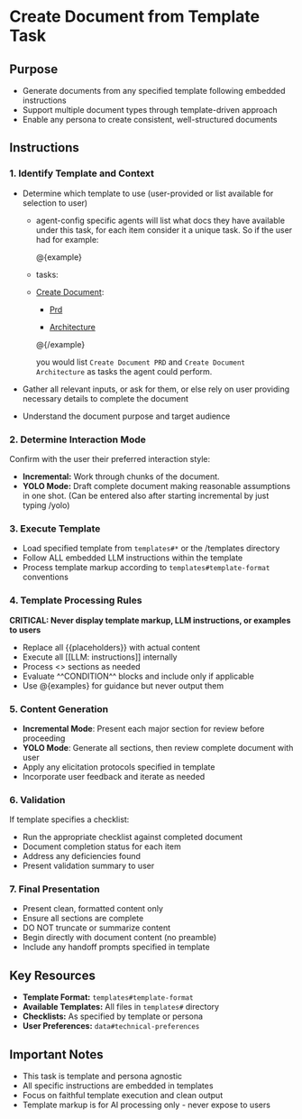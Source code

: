 # Create Document from Template Task

## Purpose

- Generate documents from any specified template following embedded instructions
- Support multiple document types through template-driven approach
- Enable any persona to create consistent, well-structured documents

## Instructions

### 1. Identify Template and Context

- Determine which template to use (user-provided or list available for selection to user)

  - agent-config specific agents will list what docs they have available under this task, for each item consider it a unique task. So if the user had for example:

    @{example}

  - tasks:

  - [Create Document](tasks#create-doc-from-template):

    - [Prd](templates#prd-tmpl)

    - [Architecture](templates#architecture-tmpl)

    @{/example}

    you would list `Create Document PRD` and `Create Document Architecture` as tasks the agent could perform.

- Gather all relevant inputs, or ask for them, or else rely on user providing necessary details to complete the document
- Understand the document purpose and target audience

### 2. Determine Interaction Mode

Confirm with the user their preferred interaction style:

- **Incremental:** Work through chunks of the document.
- **YOLO Mode:** Draft complete document making reasonable assumptions in one shot. (Can be entered also after starting incremental by just typing /yolo)

### 3. Execute Template

- Load specified template from `templates#*` or the /templates directory
- Follow ALL embedded LLM instructions within the template
- Process template markup according to `templates#template-format` conventions

### 4. Template Processing Rules

**CRITICAL: Never display template markup, LLM instructions, or examples to users**

- Replace all {{placeholders}} with actual content
- Execute all [[LLM: instructions]] internally
- Process <<REPEAT>> sections as needed
- Evaluate ^^CONDITION^^ blocks and include only if applicable
- Use @{examples} for guidance but never output them

### 5. Content Generation

- **Incremental Mode**: Present each major section for review before proceeding
- **YOLO Mode**: Generate all sections, then review complete document with user
- Apply any elicitation protocols specified in template
- Incorporate user feedback and iterate as needed

### 6. Validation

If template specifies a checklist:

- Run the appropriate checklist against completed document
- Document completion status for each item
- Address any deficiencies found
- Present validation summary to user

### 7. Final Presentation

- Present clean, formatted content only
- Ensure all sections are complete
- DO NOT truncate or summarize content
- Begin directly with document content (no preamble)
- Include any handoff prompts specified in template

## Key Resources

- **Template Format:** `templates#template-format`
- **Available Templates:** All files in `templates#` directory
- **Checklists:** As specified by template or persona
- **User Preferences:** `data#technical-preferences`

## Important Notes

- This task is template and persona agnostic
- All specific instructions are embedded in templates
- Focus on faithful template execution and clean output
- Template markup is for AI processing only - never expose to users
